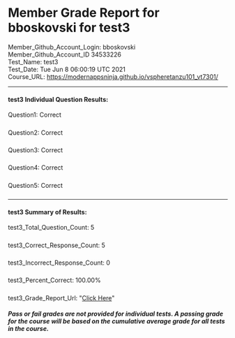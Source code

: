 # Member Grade Report for bboskovski for test3  
   
Member_Github_Account_Login: bboskovski  
Member_Github_Account_ID 34533226  
Test_Name: test3  
Test_Date: Tue Jun  8 06:00:19 UTC 2021  
Course_URL: https://modernappsninja.github.io/vspheretanzu101_vt7301/  
   
---  
#### test3 Individual Question Results:  
Question1: Correct  
#####  
Question2: Correct  
#####  
Question3: Correct  
#####  
Question4: Correct  
#####  
Question5: Correct  
#####  
---  
#### test3 Summary of Results:  
test3_Total_Question_Count: 5  
#####  
test3_Correct_Response_Count: 5  
#####  
test3_Incorrect_Response_Count: 0  
#####  
test3_Percent_Correct: 100.00%  
#####  
test3_Grade_Report_Url: "[Click Here](https://github.com/modernappsninjas/bboskovski/blob/main/static/userdata/courses/vspheretanzu101_vt7301/grade_report.pr909.test3.md)"
##### Pass or fail grades are not provided for individual tests. A passing grade for the course will be based on the cumulative average grade for all tests in the course.  
